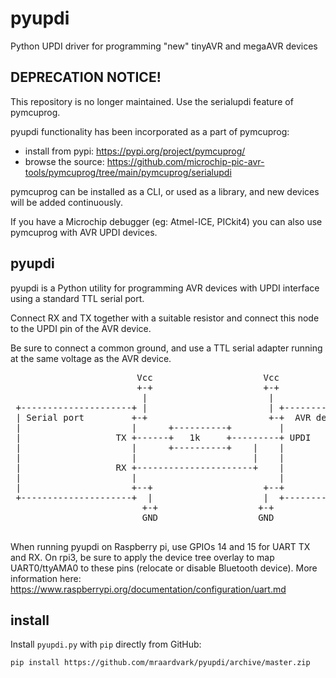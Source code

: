 # pyupdi
Python UPDI driver for programming "new" tinyAVR and megaAVR devices

## DEPRECATION NOTICE!
This repository is no longer maintained.  Use the serialupdi feature of pymcuprog.

pyupdi functionality has been incorporated as a part of pymcuprog:
- install from pypi: https://pypi.org/project/pymcuprog/
- browse the source: https://github.com/microchip-pic-avr-tools/pymcuprog/tree/main/pymcuprog/serialupdi

pymcuprog can be installed as a CLI, or used as a library, and new devices will be added continuously.

If you have a Microchip debugger (eg: Atmel-ICE, PICkit4) you can also use pymcuprog with AVR UPDI devices.

## pyupdi
pyupdi is a Python utility for programming AVR devices with UPDI interface
  using a standard TTL serial port.

  Connect RX and TX together with a suitable resistor and connect this node
  to the UPDI pin of the AVR device.

  Be sure to connect a common ground, and use a TTL serial adapter running at
   the same voltage as the AVR device.

<pre>
                        Vcc                     Vcc
                        +-+                     +-+
                         |                       |
 +---------------------+ |                       | +--------------------+
 | Serial port         +-+                       +-+  AVR device        |
 |                     |      +----------+         |                    |
 |                  TX +------+   1k     +---------+ UPDI               |
 |                     |      +----------+    |    |                    |
 |                     |                      |    |                    |
 |                  RX +----------------------+    |                    |
 |                     |                           |                    |
 |                     +--+                     +--+                    |
 +---------------------+  |                     |  +--------------------+
                         +-+                   +-+
                         GND                   GND

</pre>
When running pyupdi on Raspberry pi, use GPIOs 14 and 15 for UART TX and RX.
On rpi3, be sure to apply the device tree overlay to map UART0/ttyAMA0 to these pins (relocate or disable Bluetooth device).
More information here: https://www.raspberrypi.org/documentation/configuration/uart.md

## install

Install `pyupdi.py` with `pip` directly from GitHub:

    pip install https://github.com/mraardvark/pyupdi/archive/master.zip
